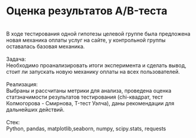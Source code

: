# Оценка результатов A/B-теста
<br>
В ходе тестирования одной гипотезы целевой группе была предложена новая механика оплаты услуг на сайте, у контрольной группы оставалась базовая механика. <br>
<br>
Задача: <br> 
Необходимо проанализировать итоги эксперимента и сделать вывод, стоит ли запускать новую механику оплаты на всех пользователей. <br>
<br>
Реализация:<br>
Выбраны и рассчитаны метрики для анализа, проведена оценка статзначимости результатов тестирования (chi-квадрат, тест Колмогорова - Смирнова, T-тест Уэлча), даны рекомендации для дальнейших действий. <br>
<br>
Стек: <br>
Python, pandas, matplotlib,seaborn, numpy, scipy.stats, requests
